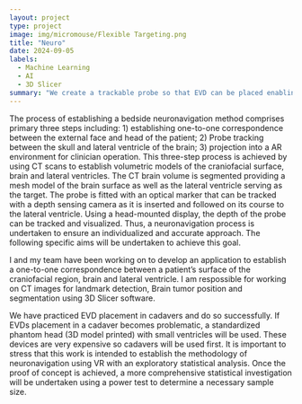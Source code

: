 ```yaml
---
layout: project
type: project
image: img/micromouse/Flexible Targeting.png
title: "Neuro"
date: 2024-09-05
labels:
  - Machine Learning
  - AI
  - 3D Slicer
summary: "We create a trackable probe so that EVD can be placed enabling dynamic real-time delivery."
---
```


The process of establishing a bedside neuronavigation method comprises primary three steps including: 1) establishing one-to-one correspondence between the external face and head of the patient; 2) Probe tracking between the skull and lateral ventricle of the brain; 3) projection into a AR environment for clinician operation. This three-step process is achieved by using CT scans to establish volumetric models of the craniofacial surface, brain and lateral ventricles. The CT brain volume is segmented providing a mesh model of the brain surface as well as the lateral ventricle serving as the target. The probe is fitted with an optical marker that can be tracked with a depth sensing camera as it is inserted and followed on its course to the lateral ventricle. Using a head-mounted display, the depth of the probe can be tracked and visualized. Thus, a neuronavigation process is undertaken to ensure an individualized and accurate approach. The following specific aims will be undertaken to achieve this goal.

I and my team have been working on to develop an application to establish a one-to-one correspondence between a patient’s surface of the craniofacial region, brain and lateral ventricle. I am respossible for working on CT images for landmark detection, Brain tumor position and segmentation using 3D Slicer software.


We have practiced EVD placement in cadavers and do so successfully. If EVDs placement in a cadaver becomes problematic, a standardized phantom head (3D model printed) with small ventricles will be used.  These devices are very expensive so cadavers will be used first.  It is important to stress that this work is intended to establish the methodology of neuronavigation using VR with an exploratory statistical analysis. Once the proof of concept is achieved, a more comprehensive statistical investigation will be undertaken using a power test to determine a necessary sample size.
